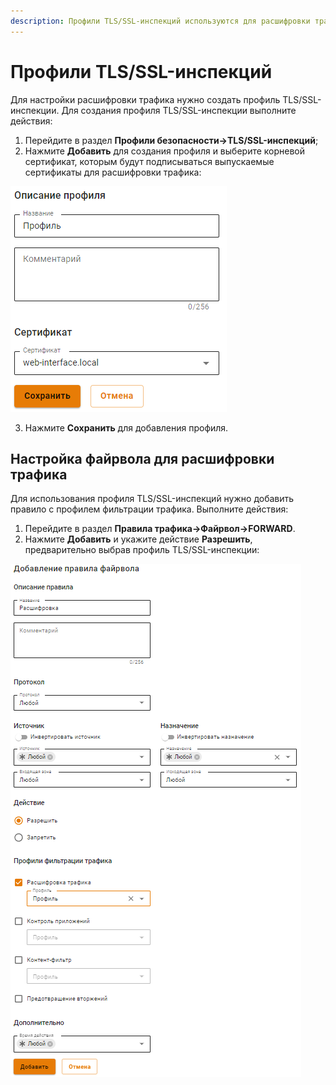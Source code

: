 ```yaml
---
description: Профили TLS/SSL-инспекций используются для расшифровки трафика и его передачи на проверку модулям контент-фильтра, контроля приложений, предотвращения вторжений.
---
```


# Профили TLS/SSL-инспекций
Для настройки расшифровки трафика нужно создать профиль TLS/SSL-инспекции.
Для создания профиля TLS/SSL-инспекции выполните действия:

1. Перейдите в раздел **Профили безопасности->TLS/SSL-инспекций**;
2. Нажмите **Добавить** для создания профиля и выберите корневой сертификат, которым будут подписываться выпускаемые сертификаты для расшифровки трафика:

![](../../.gitbook/assets/tls-ssl-inspection1.png)

3. Нажмите **Сохранить** для добавления профиля.

## Настройка файрвола для расшифровки трафика

Для использования профиля TLS/SSL-инспекций нужно добавить правило с профилем фильтрации трафика. Выполните действия:

1. Перейдите в раздел **Правила трафика->Файрвол->FORWARD**.
2. Нажмите **Добавить** и укажите действие **Разрешить**, предварительно выбрав профиль TLS/SSL-инспекции:

![](../../.gitbook/assets/tls-ssl-inspection2.png)

